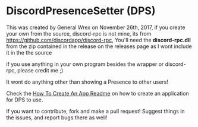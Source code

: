 # DiscordPresenceSetter (DPS)

This was created by General Wrex on November 26th, 2017, if you create your own from the source, discord-rpc is not mine, its from https://github.com/discordapp/discord-rpc, You'll need the **discord-rpc.dll** from the zip contained in the release on the releases page as I wont include it in the the source

if you use anything in your own program besides the wrapper or discord-rpc, please credit me ;)

It wont do anything other than showing a Presence to other users!

Check the [How To Create An App Readme](https://github.com/generalwrex/DiscordPresenceSetter/blob/master/CreateApp.md) on how to create an application for DPS to use.



If you want to contribute, fork and make a pull request! Suggest things in the issues, and report bugs there as well!


